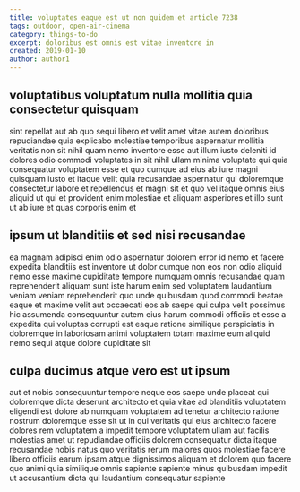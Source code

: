 ```yaml
---
title: voluptates eaque est ut non quidem et article 7238
tags: outdoor, open-air-cinema
category: things-to-do
excerpt: doloribus est omnis est vitae inventore in
created: 2019-01-10
author: author1
---
```


## voluptatibus voluptatum nulla mollitia quia consectetur quisquam

sint repellat aut ab quo sequi libero et velit amet vitae autem doloribus repudiandae quia explicabo molestiae temporibus aspernatur mollitia veritatis non sit nihil quam nemo inventore esse aut illum iusto deleniti id dolores odio commodi voluptates in sit nihil ullam minima voluptate qui quia consequatur voluptatem esse et quo cumque ad eius ab iure magni quisquam iusto et itaque velit quia recusandae aspernatur qui doloremque consectetur labore et repellendus et magni sit et quo vel itaque omnis eius aliquid ut qui et provident enim molestiae et aliquam asperiores et illo sunt ut ab iure et quas corporis enim et

## ipsum ut blanditiis et sed nisi recusandae

ea magnam adipisci enim odio aspernatur dolorem error id nemo et facere expedita blanditiis est inventore ut dolor cumque non eos non odio aliquid nemo esse maxime cupiditate tempore numquam omnis recusandae quam reprehenderit aliquam sunt iste harum enim sed voluptatem laudantium veniam veniam reprehenderit quo unde quibusdam quod commodi beatae eaque et maxime velit aut occaecati eos ab saepe qui culpa velit possimus hic assumenda consequuntur autem eius harum commodi officiis et esse a expedita qui voluptas corrupti est eaque ratione similique perspiciatis in doloremque in laboriosam animi voluptatem totam maxime eum aliquid nemo sequi atque dolore cupiditate sit

## culpa ducimus atque vero est ut ipsum

aut et nobis consequuntur tempore neque eos saepe unde placeat qui doloremque dicta deserunt architecto et quia vitae ad blanditiis voluptatem eligendi est dolore ab numquam voluptatem ad tenetur architecto ratione nostrum doloremque esse sit ut in qui veritatis qui eius architecto facere dolores rem voluptatem a impedit tempore voluptatem ullam aut facilis molestias amet ut repudiandae officiis dolorem consequatur dicta itaque recusandae nobis natus quo veritatis rerum maiores quos molestiae facere libero officiis earum ipsam atque dignissimos aliquam et dolorem quo facere quo animi quia similique omnis sapiente sapiente minus quibusdam impedit ut accusantium dicta qui laudantium consequatur sapiente
